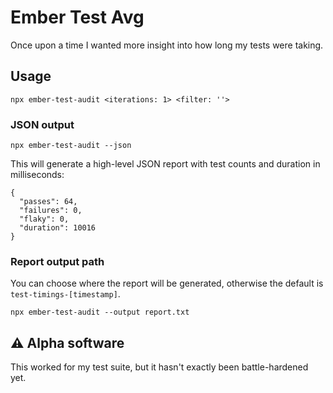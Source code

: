 # Ember Test Avg

Once upon a time I wanted more insight into how long my tests were taking.

## Usage

```
npx ember-test-audit <iterations: 1> <filter: ''>
```

### JSON output

```
npx ember-test-audit --json
```

This will generate a high-level JSON report with test counts and duration in milliseconds:

```
{
  "passes": 64,
  "failures": 0,
  "flaky": 0,
  "duration": 10016
}
```

### Report output path

You can choose where the report will be generated, otherwise the default is `test-timings-[timestamp]`.

```
npx ember-test-audit --output report.txt
```

## :warning: Alpha software

This worked for my test suite, but it hasn't exactly been battle-hardened yet.
